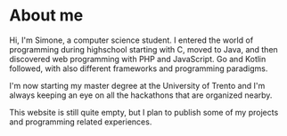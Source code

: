 # About me

Hi, I'm Simone, a computer science student.
I entered the world of programming during highschool starting with C, moved to Java, and then discovered web programming
with PHP and JavaScript. Go and Kotlin followed, with also different frameworks and programming paradigms.

I'm now starting my master degree at the University of Trento and I'm always keeping an eye on
all the hackathons that are organized nearby.

This website is still quite empty, but I plan to publish some of my projects and programming related experiences.
